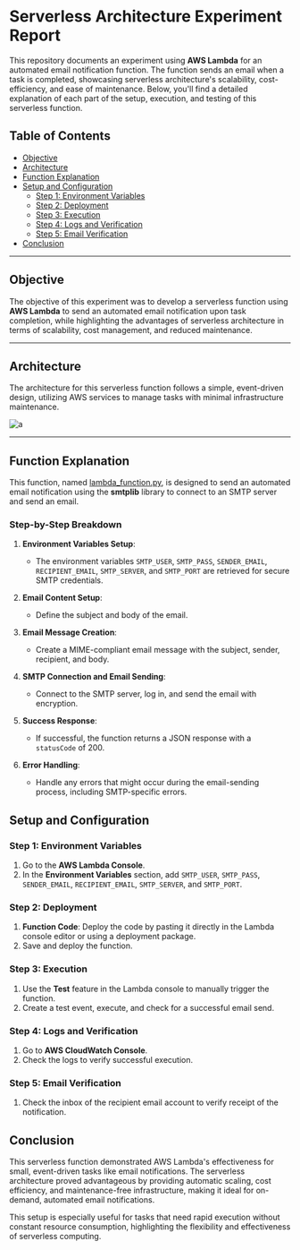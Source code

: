 # Serverless Architecture Experiment Report

This repository documents an experiment using **AWS Lambda** for an automated email notification function. The function sends an email when a task is completed, showcasing serverless architecture's scalability, cost-efficiency, and ease of maintenance. Below, you'll find a detailed explanation of each part of the setup, execution, and testing of this serverless function.

## Table of Contents

- [Objective](#objective)
- [Architecture](#architecture)
- [Function Explanation](#function-explanation)
- [Setup and Configuration](#setup-and-configuration)
  - [Step 1: Environment Variables](#step-1-environment-variables)
  - [Step 2: Deployment](#step-2-deployment)
  - [Step 3: Execution](#step-3-execution)
  - [Step 4: Logs and Verification](#step-4-logs-and-verification)
  - [Step 5: Email Verification](#step-5-email-verification)
- [Conclusion](#conclusion)

---

## Objective

The objective of this experiment was to develop a serverless function using **AWS Lambda** to send an automated email notification upon task completion, while highlighting the advantages of serverless architecture in terms of scalability, cost management, and reduced maintenance.

---
## Architecture
The architecture for this serverless function follows a simple, event-driven design, utilizing AWS services to manage tasks with minimal infrastructure maintenance.

![a](https://github.com/user-attachments/assets/cf7908af-ce76-4850-ad6c-64325d28fcf6)

---

## Function Explanation

This function, named [lambda_function.py](lambda_function.py), is designed to send an automated email notification using the **smtplib** library to connect to an SMTP server and send an email.

### Step-by-Step Breakdown

1. **Environment Variables Setup**: 
   - The environment variables `SMTP_USER`, `SMTP_PASS`, `SENDER_EMAIL`, `RECIPIENT_EMAIL`, `SMTP_SERVER`, and `SMTP_PORT` are retrieved for secure SMTP credentials.
   
2. **Email Content Setup**: 
   - Define the subject and body of the email.

3. **Email Message Creation**: 
   - Create a MIME-compliant email message with the subject, sender, recipient, and body.

4. **SMTP Connection and Email Sending**: 
   - Connect to the SMTP server, log in, and send the email with encryption.

5. **Success Response**: 
   - If successful, the function returns a JSON response with a `statusCode` of 200.

6. **Error Handling**: 
   - Handle any errors that might occur during the email-sending process, including SMTP-specific errors.

## Setup and Configuration

### Step 1: Environment Variables
1. Go to the **AWS Lambda Console**.
2. In the **Environment Variables** section, add `SMTP_USER`, `SMTP_PASS`, `SENDER_EMAIL`, `RECIPIENT_EMAIL`, `SMTP_SERVER`, and `SMTP_PORT`.

### Step 2: Deployment
1. **Function Code**: Deploy the code by pasting it directly in the Lambda console editor or using a deployment package.
2. Save and deploy the function.

### Step 3: Execution
1. Use the **Test** feature in the Lambda console to manually trigger the function.
2. Create a test event, execute, and check for a successful email send.

### Step 4: Logs and Verification
1. Go to **AWS CloudWatch Console**.
2. Check the logs to verify successful execution.

### Step 5: Email Verification
1. Check the inbox of the recipient email account to verify receipt of the notification.


## Conclusion

This serverless function demonstrated AWS Lambda's effectiveness for small, event-driven tasks like email notifications. The serverless architecture proved advantageous by providing automatic scaling, cost efficiency, and maintenance-free infrastructure, making it ideal for on-demand, automated email notifications.

This setup is especially useful for tasks that need rapid execution without constant resource consumption, highlighting the flexibility and effectiveness of serverless computing.
